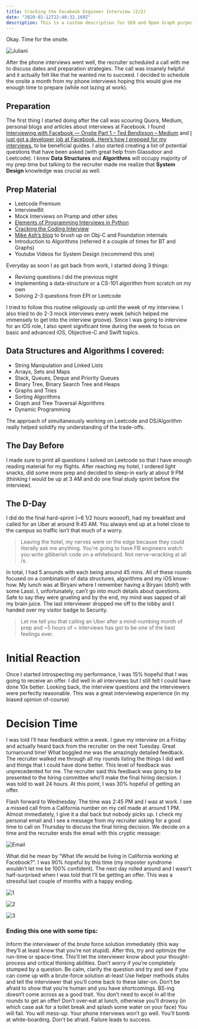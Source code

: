 ```yaml
---
title: Cracking the Facebook Engineer Interview (2/2)
date: "2020-02-12T22:40:32.169Z"
description: This is a custom description for SEO and Open Graph purposes, rather than the default generated excerpt. Simply add a description field to the frontmatter.
---
```

Okay. Time for the onsite.

![Juliani](./cracking1.gif)

After the phone interviews went well, the recruiter scheduled a call with me to discuss dates and preparation strategies. The call was insanely helpful and it actually felt like that he wanted me to succeed. I decided to schedule the onsite a month from my phone interviews hoping this would give me enough time to prepare (while not lazing at work).

## Preparation

The first thing I started doing after the call was scouring Quora, Medium, personal blogs and articles about interviews at Facebook. I found [Interviewing with Facebook — Onsite Part 1 – Ted Bendixson – Medium](https://medium.com/@theobendixson/interviewing-with-facebook-onsite-interview-part-1-572d33a5737a) and [I just got a developer job at Facebook. Here’s how I prepped for my interviews.](https://www.freecodecamp.org/news/software-engineering-interviews-744380f4f2af/) to be beneficial guides. I also started creating a list of potential questions that have been asked (with great help from Glassdoor and Leetcode). I knew **Data Structures** and **Algorithms** will occupy majority of my prep time but talking to the recruiter made me realize that **System Design** knowledge was crucial as well.

## Prep Material

- Leetcode Premium
- InterviewBit
- Mock Interviews on Pramp and other sites
- [Elements of Programming Interviews in Python](https://www.amazon.com/dp/1537713949/ref=cm_sw_em_r_mt_dp_U_yRNnEb39DAPWE)
- [Cracking the Coding Interview](https://www.amazon.com/dp/0984782850/ref=cm_sw_em_r_mt_dp_U_oWNnEb4KR9AYR)
- [Mike Ash’s blog](https://mikeash.com) to brush up on Obj-C and Foundation internals
- Introduction to Algorithms (referred it a couple of times for BT and Graphs)
- Youtube Videos for System Design (recommend this one)

Everyday as soon I as got back from work, I started doing 3 things:

- Revising questions I did the previous night
- Implementing a data-structure or a CS-101 algorithm from scratch on my own
- Solving 2-3 questions from EPI or Leetcode

I tried to follow this routine religiously up until the week of my interview. I also tried to do 2-3 mock interviews every week (which helped me immensely to get into the interview groove). Since I was going to interview for an iOS role, I also spent significant time during the week to focus on basic and advanced iOS, Objective-C and Swift topics.

## Data Structures and Algorithms I covered:

- String Manipulation and Linked Lists
- Arrays, Sets and Maps
- Stack, Queues, Deque and Priority Queues
- Binary Tree, Binary Search Tree and Heaps
- Graphs and Tries
- Sorting Algorithms
- Graph and Tree Traversal Algorithms
- Dynamic Programming

The approach of simultaneously working on Leetcode and DS/Algorithm really helped solidify my understanding of the trade-offs.

## The Day Before
I made sure to print all questions I solved on Leetcode so that I have enough reading material for my flights. After reaching my hotel, I ordered light snacks, did some more prep and decided to sleep-in early at about 9 PM (thinking I would be up at 3 AM and do one final study sprint before the interview).

## The D-Day
I did do the final hard-sprint (~6 1/2 hours woooof), had my breakfast and called for an Uber at around 9:45 AM. You always end up at a hotel close to the campus so traffic isn’t that much of a worry.

> Leaving the hotel, my nerves were on the edge because they could literally ask me anything. You're going to have FB engineers watch you write gibberish code on a whiteboard. Not nerve-wracking at all /s.

In total, I had 5 arounds with each being around 45 mins. All of these rounds focused on a combination of data structures, algorithms and my iOS know-how. My lunch was at Biryani where I remember having a Biryani (doh!) with some Lassi. I, unfortunately, can’t go into much details about questions. Safe to say they were grueling and by the end, my mind was sapped of all my brain juice. The last interviewer dropped me off to the lobby and I handed over my visitor badge to Security.

> Let me tell you that calling an Uber after a mind-numbing month of prep and ~5 hours of = interviews has got to be one of the best feelings ever.

# Initial Reaction
Once I started introspecting my performance, I was 15% hopeful that I was going to receive an offer. I did well in all interviews but I still felt I could have done 10x better. Looking back, the interview questions and the interviewers were perfectly reasonable. This was a great interviewing experience (in my biased opinion of-course)

# Decision Time
I was told I’ll hear feedback within a week. I gave my interview on a Friday and actually heard back from the recruiter on the next Tuesday. Great turnaround time! What boggled me was the amazingly detailed feedback. The recruiter walked me through all my rounds listing the things I did well and things that I could have done better. This level of feedback was unprecedented for me. The recruiter said this feedback was going to be presented to the hiring committee who’ll make the final hiring decision. I was told to wait 24 hours. At this point, I was 30% hopeful of getting an offer.

Flash forward to Wednesday. The time was 2:45 PM and I was at work. I see a missed call from a California number on my cell made at around 1 PM. Almost immediately, I give it a dial back but nobody picks up. I check my personal email and I see a message from my recruiter asking for a good time to call on Thursday to discuss the final hiring decision. We decide on a time and the recruiter ends the email with this cryptic message:

![Email](./cracking2.png)

What did he mean by “What life would be living in California working at Facebook?”. I was 90% hopeful by this time (my imposter syndrome wouldn’t let me be 100% confident). The next day rolled around and I wasn’t half-surprised when I was told that I’ll be getting an offer. This was a stressful last couple of months with a happy ending.

![1](./cracking3.jpeg)

![2](./cracking4.jpeg)

![3](./cracking5.jpg)

### Ending this one with some tips:

Inform the interviewer of the brute force solution immediately (this way they’ll at least know that you’re not stupid). After this, try and optimize the run-time or space-time. This’ll let the interviewer know about your thought-process and critical thinking abilities.
Don’t worry if you’re completely stumped by a question. Be calm, clarify the question and try and see if you can come up with a brute-force solution at-least
Use helper methods stubs and tell the interviewer that you’ll come back to these later-on.
Don’t be afraid to show that you’re human and you have shortcomings. BS-ing doesn’t come across as a good trait. You don’t need to excel in all the rounds to get an offer!
Don’t over-eat at lunch, otherwise you’ll drowsy (in which case ask for a toilet break and splash some water on your face)
You will fail. You will mess-up. Your phone interviews won’t go well. You’ll bomb at white-boarding. Don’t be afraid. Failure leads to success.
